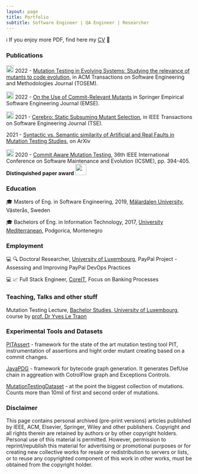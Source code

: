 ```yaml
---
layout: page
title: Portfolio
subtitle: Software Engineer | QA Engineer | Researcher
---
```


ℹ️ If you enjoy more PDF, find here my [CV](../assets/pdfs/Milos_Ojdanic.pdf) 📜

### Publications

<img src="../assets/img/journal-article.png" height="20px">  2022 - [Mutation Testing in Evolving Systems: Studying the relevance of mutants to code evolution](https://arxiv.org/abs/2112.14566), in ACM Transactions on Software Engineering and Methodologies Journal (TOSEM).

<img src="../assets/img/journal-article.png" height="20px">  2022 - [On the Use of Commit-Relevant Mutants](../assets/pdfs/On_the_use_of_commit_relevant_mutants.pdf) in Springer Empirical Software Engineering Journal (EMSE).

<img src="../assets/img/journal-article.png" height="20px">  2021 - [Cerebro: Static Subsuming Mutant Selection](../assets/pdfs/Cerebro_static_subsuming_mutant_selection.pdf), in IEEE Transactions on Software Engineering Journal (TSE).

2021 - [Syntactic vs. Semantic similarity of Artificial and Real Faults in Mutation Testing Studies](https://arxiv.org/pdf/2112.14508.pdf), on ArXiv 

<img src="../assets/img/conference-paper.png" height="20px">  2020 - [Commit Aware Mutation Testing](../assets/pdfs/Commit-Aware_mutation_testing.pdf), 36th IEEE International Conference on Software Maintenance and Evolution (ICSME), pp. 394-405. **Distinquished paper award** <img src="../assets/img/award.png" height="30px">

### Education

:mortar_board: Masters of Eng. in Software Engineering, 2019, [Mälardalen University](https://www.mdu.se/en/malardalen-university), Västerås, Sweden

:mortar_board: Bachelors of Eng. in Information Technology, 2017, [University Mediterranean](https://unimediteran.net/), Podgorica, Montenegro

### Employment 

:computer: :mag: Doctoral Researcher, [University of Luxembourg](https://wwwen.uni.lu/), PayPal Project - Assessing and Improving PayPal DevOps Practices

:computer: :chart_with_upwards_trend: Full Stack Engineer, [CoreIT](https://www.coreit.me/), Focus on Banking Processes 

### Teaching, Talks and other stuff

Mutation Testing Lecture, [Bachelor Studies, University of Luxembourg](https://wwwfr.uni.lu/formations/fstm/bachelor_in_applied_information_technology), course by [prof. Dr Yves Le Traon](https://wwwfr.uni.lu/snt/people/yves_le_traon)

### Experimental Tools and Datasets

[PITAssert](https://github.com/Ojda22/pitest/tree/pit-SOM-RM-AssertCache) - framework for the state of the art mutation testing tool PIT, instrumentation of assertions and hight order mutant creating based on a commit changes.

[JavaPDG](https://github.com/serval-uni-lu/java-pdg) - framework for bytecode graph generation. It generates DefUse chain in aggreation with CotrolFlow graph and Exceptions Controls.

[MutationTestingDataset](https://mutationtesting-user.github.io/evolve-mutation.github.io/) - at the point the biggest collection of mutations. Counts more than 10mil of first and second order of mutations.

### Disclaimer

This page contains personal archived (pre-print versions) articles published by IEEE, ACM, Elsevier, Springer, Wiley and other publishers. Copyright and all rights therein are retained by authors or by other copyright holders. Personal use of this material is permitted. However, permission to reprint/republish this material for advertising or promotional purposes or for creating new collective works for resale or redistribution to servers or lists, or to reuse any copyrighted component of this work in other works, must be obtained from the copyright holder.
